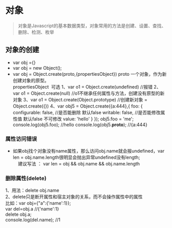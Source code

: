 对象
===
>对象是Javascript的基本数据类型，对象常用的方法是创建、设置、查找、删除、检测、枚举

## 对象的创建
 + var obj ={}
 + var obj = new Object();
 + var obj = Object.create(proto,{propertiesObject})
						proto 一个对象，作为新创建对象的原型。    
						propertiesObject  可选
    1、var o1 = Object.create(undefined) //报错
    2、var o1 = Object.create(null) //o1不继承任何属性与方法，创建没有原型的新对象
    3、var o1 = Object.create(Object.prototype) //创建新对象  =  Object.create({})
    4、var obj5 = Object.create({a:444},{
        foo: {
            configurable: false,   //是否能删除   默认false
            writable: false,  //是否能修改属性值   默认false 不可修改
            value: 'hello'
        }
    });
                obj5.foo = 'me';
                console.log(obj5.foo); //hello
                console.log(obj5.__proto__); //{a:444}

### 属性访问错误

+ 如果obj找个对象没有name属性，那么访问obj.name就会报undefined，var len = obj.name.length很明显会抛出异常undefined没有length;
                        建议写法 ： var len = obj && obj.name && obj.name.length
### 删除属性(delete)
1、用法：delete obj.name   <br/>
2、delete只是断开属性和宿主对象的关系，而不会操作属性中的属性<br/>
    比如：var obj={"a":{'name':1}};<br/>
    var del=obj.a   //{'name':1}<br/>
    delete obj.a;<br/>
    console.log(del.name);  //1<br/>
